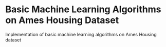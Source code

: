 # Basic Machine Learning Algorithms on Ames Housing Dataset
Implementation of basic machine learning algorithms on Ames Housing dataset

